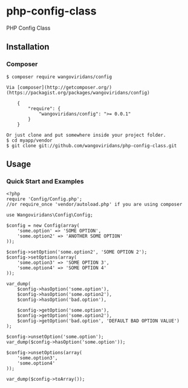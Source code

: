 php-config-class
================

PHP Config Class

## Installation

### Composer
    $ composer require wangoviridans/config

    Via [composer](http://getcomposer.org/)
    (https://packagist.org/packages/wangoviridans/config)

        {
            "require": {
                "wangoviridans/config": ">= 0.0.1"
            }
        }

    Or just clone and put somewhere inside your project folder.
    $ cd myapp/vendor
    $ git clone git://github.com/wangoviridans/php-config-class.git

## Usage

### Quick Start and Examples

    <?php
    require 'Config/Config.php';
    //or require_once 'vendor/autoload.php' if you are using composer

    use Wangoviridans\Config\Config;

    $config = new Config(array(
        'some.option' => 'SOME OPTION',
        'some.option2' => 'ANOTHER SOME OPTION'
    ));

    $config->setOption('some.option2', 'SOME OPTION 2');
    $config->setOptions(array(
        'some.option3' => 'SOME OPTION 3',
        'some.option4' => 'SOME OPTION 4'
    ));

    var_dump(
        $config->hasOption('some.option'),
        $config->hasOption('some.option2'),
        $config->hasOption('bad.option'),

        $config->getOption('some.option'),
        $config->getOption('some.option2'),
        $config->getOption('bad.option', 'DEFAULT BAD OPTION VALUE')
    );

    $config->unsetOption('some.option');
    var_dump($config->hasOption('some.option'));

    $config->unsetOptions(array(
        'some.option3',
        'some.option4'
    ));

    var_dump($config->toArray());